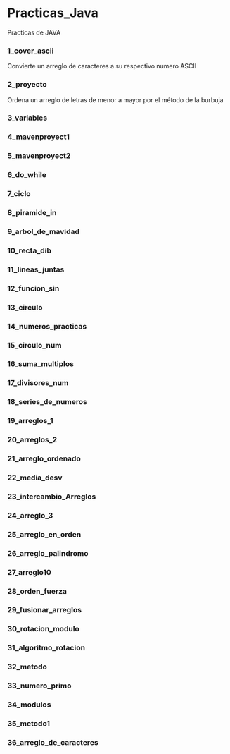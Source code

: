 # Practicas_Java
Practicas de JAVA

### 1_cover_ascii
Convierte un arreglo de caracteres a su respectivo numero ASCII

### 2_proyecto
Ordena un arreglo de letras de menor a mayor por el método de la burbuja

### 3_variables
### 4_mavenproyect1
### 5_mavenproyect2
### 6_do_while
### 7_ciclo
### 8_piramide_in
### 9_arbol_de_mavidad
### 10_recta_dib
### 11_lineas_juntas
### 12_funcion_sin
### 13_circulo
### 14_numeros_practicas
### 15_circulo_num
### 16_suma_multiplos
### 17_divisores_num
### 18_series_de_numeros
### 19_arreglos_1
### 20_arreglos_2
### 21_arreglo_ordenado
### 22_media_desv
### 23_intercambio_Arreglos
### 24_arreglo_3
### 25_arreglo_en_orden
### 26_arreglo_palindromo
### 27_arreglo10
### 28_orden_fuerza
### 29_fusionar_arreglos
### 30_rotacion_modulo
### 31_algoritmo_rotacion
### 32_metodo
### 33_numero_primo
### 34_modulos
### 35_metodo1
### 36_arreglo_de_caracteres
